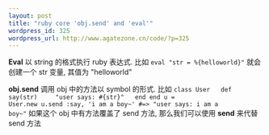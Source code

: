 ```yaml
--- 
layout: post
title: "ruby core 'obj.send' and 'eval'"
wordpress_id: 325
wordpress_url: http://www.agatezone.cn/code/?p=325
---
```

<strong>Eval</strong>
以 string 的格式执行 ruby 表达式. 比如
<code>eval "str = %{helloworld}"</code>
就会创建一个 str 变量, 其值为 "helloworld"

<strong>obj.send</strong>
调用 obj 中的方法以 symbol 的形式. 比如
<code>class User
&nbsp;&nbsp;def say(str)
&nbsp;&nbsp;&nbsp;&nbsp;"user says: #{str}"
&nbsp;&nbsp;end
end
u = User.new
u.send :say, 'i am a boy~' #=&gt; "user says: i am a boy~"</code>
如果这个 obj 中有方法覆盖了 send 方法, 那么我们可以使用 __send__ 来代替 send 方法
